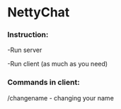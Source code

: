 # NettyChat

<h3>Instruction:</h3>
  <p>-Run server</p>
 <p>-Run client (as much as you need)</p>

<h3>Commands in client:</h3>
  <p>/changename <your name>  - changing your name</p>
